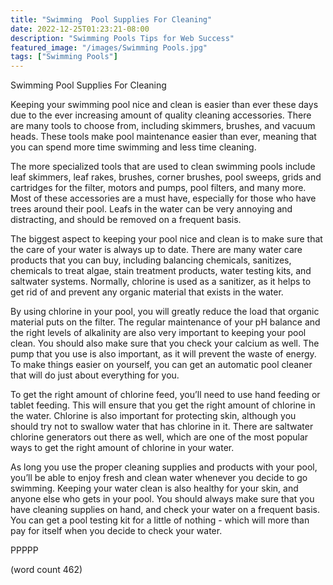 ```yaml
---
title: "Swimming  Pool Supplies For Cleaning"
date: 2022-12-25T01:23:21-08:00
description: "Swimming Pools Tips for Web Success"
featured_image: "/images/Swimming Pools.jpg"
tags: ["Swimming Pools"]
---
```


Swimming  Pool Supplies For Cleaning

Keeping your swimming pool nice and clean is easier than ever these days due to the ever increasing amount of quality cleaning accessories.  There are many tools to choose from, including skimmers, brushes, and vacuum heads.  These tools make pool maintenance easier than ever, meaning that you can spend more time swimming and less time cleaning.

The more specialized tools that are used to clean swimming pools include leaf skimmers, leaf rakes, brushes, corner brushes, pool sweeps, grids and cartridges for the filter, motors and pumps, pool filters, and many more.  Most of these accessories are a must have, especially for those who have trees around their pool.  Leafs in the water can be very annoying and distracting, and should be removed on a frequent basis.

The biggest aspect to keeping your pool nice and clean is to make sure that the care of your water is always up to date.  There are many water care products that you can buy, including balancing chemicals, sanitizes, chemicals to treat algae, stain treatment products, water testing kits, and saltwater systems.  Normally, chlorine is used as a sanitizer, as it helps to get rid of and prevent any organic material that exists in the water.

By using chlorine in your pool, you will greatly reduce the load that organic material puts on the filter.  The regular maintenance of your pH balance and the right levels of alkalinity are also very important to keeping your pool clean.  You should also make sure that you check your calcium as well.  The pump that you use is also important, as it will prevent the waste of energy.  To make things easier on yourself, you can get an automatic pool cleaner that will do just about everything for you.

To get the right amount of chlorine feed, you’ll need to use hand feeding or tablet feeding.  This will ensure that you get the right amount of chlorine in the water.  Chlorine is also important for protecting skin, although you should try not to swallow water that has chlorine in it.  There are saltwater chlorine generators out there as well, which are one of the most popular ways to get the right amount of chlorine in your water.  

As long you use the proper cleaning supplies and products with your pool, you’ll be able to enjoy fresh and clean water whenever you decide to go swimming.  Keeping your water clean is also healthy for your skin, and anyone else who gets in your pool.  You should always make sure that you have cleaning supplies on hand, and check your water on a frequent basis.  You can get a pool testing kit for a little of nothing - which will more than pay for itself when you decide to check your water.

PPPPP

(word count 462)
